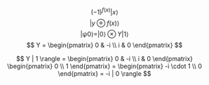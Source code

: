 $$
(-1)^{f(x)} |x\rangle
$$
$$
|y \oplus f(x)\rangle
$$
$$
 | \psi0 \rangle = | 0 \rangle \otimes Y | 1 \rangle
$$
$$
Y = \begin{pmatrix} 0 & -i \\ i & 0 \end{pmatrix}
$$

$$
Y | 1 \rangle = \begin{pmatrix} 0 & -i \\ i & 0 \end{pmatrix} \begin{pmatrix} 0 \\ 1 \end{pmatrix} = \begin{pmatrix} -i \cdot 1 \\ 0 \end{pmatrix} = -i | 0 \rangle
$$